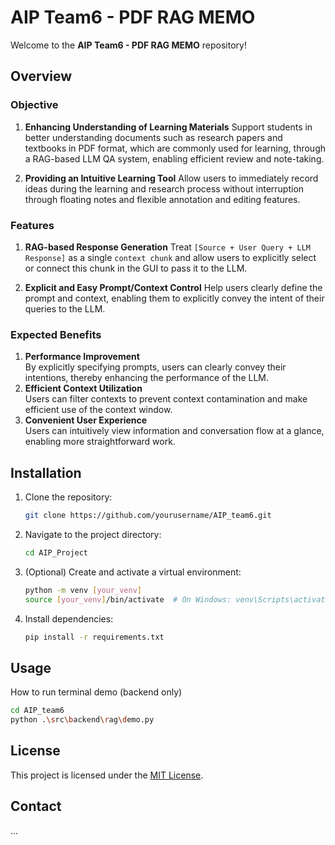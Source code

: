 # AIP Team6 - PDF RAG MEMO

Welcome to the **AIP Team6 - PDF RAG MEMO** repository!

## Overview

### Objective

1. **Enhancing Understanding of Learning Materials**
   Support students in better understanding documents such as research papers and textbooks in PDF format, which are commonly used for learning, through a RAG-based LLM QA system, enabling efficient review and note-taking.

2. **Providing an Intuitive Learning Tool**
   Allow users to immediately record ideas during the learning and research process without interruption through floating notes and flexible annotation and editing features.

### Features

1. **RAG-based Response Generation**
   Treat `[Source + User Query + LLM Response]` as a single `context chunk` and allow users to explicitly select or connect this chunk in the GUI to pass it to the LLM.

2. **Explicit and Easy Prompt/Context Control**
   Help users clearly define the prompt and context, enabling them to explicitly convey the intent of their queries to the LLM.

### Expected Benefits

1. **Performance Improvement**  
    By explicitly specifying prompts, users can clearly convey their intentions, thereby enhancing the performance of the LLM.
2. **Efficient Context Utilization**  
    Users can filter contexts to prevent context contamination and make efficient use of the context window.
3. **Convenient User Experience**  
    Users can intuitively view information and conversation flow at a glance, enabling more straightforward work.

## Installation

1. Clone the repository:
    ```bash
    git clone https://github.com/yourusername/AIP_team6.git
    ```
2. Navigate to the project directory:
    ```bash
    cd AIP_Project
    ```
3. (Optional) Create and activate a virtual environment:
    ```bash
    python -m venv [your_venv]
    source [your_venv]/bin/activate  # On Windows: venv\Scripts\activate
    ```
4. Install dependencies:
    ```bash
    pip install -r requirements.txt
    ```

## Usage
How to run terminal demo (backend only)
```bash
cd AIP_team6
python .\src\backend\rag\demo.py
```

## License

This project is licensed under the [MIT License](LICENSE).

## Contact
...